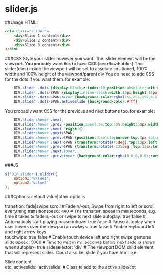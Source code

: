 # slider.js

##Usage
HTML:
```html
<div class="slider">
    <div>Slide 1 content</div>
    <div>Slide 2 content</div>
    <div>Slide 3 content</div>
</div>
```

###CSS
Style your slider however you want. 
The .slider element will be the viewport. You probably want this to have CSS {overflow:hidden}
The slides(divs) inside the viewport will be set to absolute positioned, 100% width and 100% height of the viewport/parent div
You do need to add CSS for the dots if you want them, for example:
```css
    DIV.slider .dots {display:block;z-index:10;position:absolute;left:0;right:0;text-align:center}
    DIV.slider .dots>SPAN {display:inline-block;width:16px;height:16px;border-radius:10px;border:1px solid #fff;margin:10px 5px 0;color:transparent;font-size:11px;line-height:15px}
    DIV.slider .dots>SPAN:hover {background-color:rgba(255,255,255,0.5);cursor:pointer}
    DIV.slider .dots>SPAN.activeslide {background-color:#fff}
```
You probably want CSS for the previous and next buttons too, for example:
```css
    DIV.slider:hover .next,
    DIV.slider:hover .prev {position:absolute;top:50%;height:50px;width:50px;border-radius:50px;border:2px transparent #fff;margin:-27px 25px 0;z-index:10;background-color:rgba(0,0,0,0.25)}
    DIV.slider:hover .next {right:0}
    DIV.slider:hover .next>SPAN,
    DIV.slider:hover .prev>SPAN {position:absolute;border-top:3px solid #fff;border-right:3px solid #fff;width:20px;height:20px}
    DIV.slider:hover .next>SPAN {transform:rotate(45deg);top:13px;left:9px}
    DIV.slider:hover .prev>SPAN {transform:rotate(-135deg);top:13px;left:17px}
    DIV.slider:hover .next:hover,
    DIV.slider:hover .prev:hover {background-color:rgba(0,0,0,0.6);cursor:pointer}
```

###JS
```js
$('DIV.slider').slider({
    option1:'value1',
    option2:'value2'
);
```

###Options: default value|other options

transition: fade|swipe|scroll   # Fadein/-out, Swipe from right to left or scroll everything
transitionspeed: 400            # The transition speed in milliseconds, e.g. time it takes to fadein/-out or swipe to next slide
autoplay: true|false            # Automaticaly start playing
pauseonhover true|false         # Pause autoplay when user hovers over the viewport
arrowkeys: true|false           # Enable keyboard left and right arrow keys    
touchwipe: true|false           # Enable touch device left and right swipe gestures    
sliderspeed: 5000               # Time to wait in milliseconds before next slide is shown when autoplay=true
slideselector: 'div'            # The viewport DOM child element that will represent slides. Could also be .slide if you have html like <div class="slider"><div class="slide">Slide content</div> etc.
activeslide: 'activeslide'      # Class to add to the active slide/dot